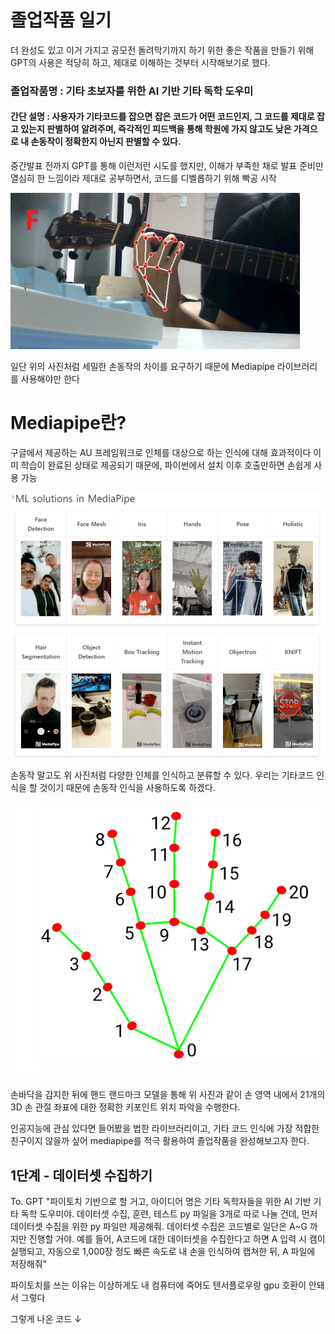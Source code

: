 # 졸업작품 일기

더 완성도 있고 이거 가지고 공모전 돌려막기까지 하기 위한 좋은 작품을 만들기 위해 GPT의 사용은 적당히 하고, 제대로 이해하는 것부터 시작해보기로 했다.

### 졸업작품명 : 기타 초보자를 위한 AI 기반 기타 독학 도우미

#### 간단 설명 : 사용자가 기타코드를 잡으면 잡은 코드가 어떤 코드인지, 그 코드를 제대로 잡고 있는지 판별하여 알려주며, 즉각적인 피드백을 통해 학원에 가지 않고도 낮은 가격으로 내 손동작이 정확한지 아닌지 판별할 수 있다.


중간발표 전까지 GPT를 통해 이런저런 시도를 했지만, 이해가 부족한 채로 발표 준비만 열심히 한 느낌이라 제대로 공부하면서, 코드를 디벨롭하기 위해 빡공 시작

![기타코드](img/기타코드_손동작.png)

일단 위의 사진처럼 세밀한 손동작의 차이를 요구하기 때문에 Mediapipe 라이브러리를 사용해야만 한다

# Mediapipe란?
구글에서 제공하는 AU 프레임워크로 인체를 대상으로 하는 인식에 대해 효과적이다 
이미 학습이 완료된 상태로 제공되기 때문에, 파이썬에서 설치 이후 호출만하면 손쉽게 사용 가능

![미디어파이프 예시](img/미디어_파이프_사용예시.png)

손동작 말고도 위 사진처럼 다양한 인체를 인식하고 분류할 수 있다. 우리는 기타코드 인식을 할 것이기 때문에 손동작 인식을 사용하도록 하겠다.


![랜드마크](img/랜드마크.png)

손바닥을 감지한 뒤에 핸드 랜드마크 모델을 통해 위 사진과 같이 손 영역 내에서 21개의 3D 손 관절 좌표에 대한 정확한 키포인트 위치 파악을 수행한다.

인공지능에 관심 있다면 들어봤을 법한 라이브러리이고, 기타 코드 인식에 가장 적합한 친구이지 않을까 싶어 mediapipe를 적극 활용하여 졸업작품을 완성해보고자 한다.


## 1단계 - 데이터셋 수집하기

To. GPT
"파이토치 기반으로 할 거고, 아이디어 명은 기타 독학자들을 위한 AI 기반 기타 독학 도우미야.
데이터셋 수집, 훈련, 테스트 py 파일을 3개로 따로 나눌 건데, 먼저 데이터셋 수집을 위한 py 파일만 제공해줘.
데이터셋 수집은 코드별로 일단은 A~G 까지만 진행할 거야. 예를 들어, A코드에 대한 데이터셋을 수집한다고 하면 A 입력 시 캠이 실행되고, 
자동으로 1,000장 정도 빠른 속도로 내 손을 인식하여 캡쳐한 뒤, A 파일에 저장해줘"

파이토치를 쓰는 이유는 이상하게도 내 컴퓨터에 죽어도 텐서플로우랑 gpu 호환이 안돼서 그렇다

그렇게 나온 코드 ↓

